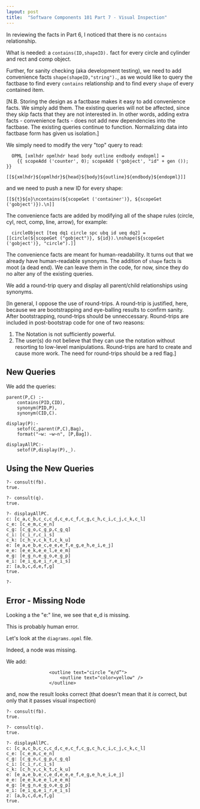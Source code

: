```yaml
---
layout: post
title:  "Software Components 101 Part 7 - Visual Inspection"
---
```

In reviewing the facts in Part 6, I noticed that there is no `contains` relationship.

What is needed: a `contains(ID,shapeID).` fact for every circle and cylinder and rect and comp object.

Further, for sanity checking (aka development testing), we need to add convenience facts `shape(shapeID,"string").`, as we would like to query the factbase to find every `contains` relationship and to find every `shape` of every contained item.

[N.B. Storing the design as a factbase makes it easy to add convenience facts.  We simply add them.  The existing queries will not be affected, since they skip facts that they are not interested in.  In other words, adding extra facts - convenience facts - does not add new dependencies into the factbase.  The existing queries continue to function. Normalizing data into factbase form has given us isolation.]

We simply need to modify the very "top" query to read:

```
  OPML [xmlhdr opmlhdr head body outline endbody endopml] =
    {{ scopeAdd ('counter', 0); scopeAdd ('gobject', "id" + gen ()); }}
    [[${xmlhdr}${opmlhdr}${head}${body}${outline}${endbody}${endopml}]]
```
and we need to push a new ID for every shape:
```
[[${t}${o}\ncontains(${scopeGet ('container')}, ${scopeGet ('gobject')}).\n]]
```

The convenience facts are added by modifying all of the shape rules (circle, cyl, rect, comp, line, arrow), for example:
```
  circleObject [teq dq1 circle spc ubq id ueq dq2] =  [[circle(${scopeGet ("gobject")}, ${id}).\nshape(${scopeGet ('gobject')}, "circle").]]
```
The convenience facts are meant for human-readability.  It turns out that we already have human-readable synonyms.  The addition of `shape` facts is moot (a dead end).  We can leave them in the code, for now, since they do no alter any of the existing queries.

We add a round-trip query and display all parent/child relationships using synonyms.

[In general, I oppose the use of round-trips.  A round-trip is justified, here, because we are bootstrapping and eye-balling results to confirm sanity.  After bootstrapping, round-trips should be unneccessary.  Round-trips are included in post-bootstrap code for one of two reasons:
1. The Notation is not sufficiently powerful.
2. The user(s) do not believe that they can use the notation without resorting to low-level manipulations.
Round-trips are hard to create and cause more work.  The need for round-trips should be a red flag.]

## New Queries
We add the queries:
```
parent(P,C) :-
    contains(PID,CID),
    synonym(PID,P),
    synonym(CID,C).

display(P):-
    setof(C,parent(P,C),Bag),
    format("~w: ~w~n", [P,Bag]).

displayAllPC:-
    setof(P,display(P),_).
```
## Using the New Queries
```
?- consult(fb).
true.

?- consult(q).
true.

?- displayAllPC.
c: [c_a,c_b,c_c,c_d,c_e,c_f,c_g,c_h,c_i,c_j,c_k,c_l]
c_e: [c_e_m,c_e_n]
c_g: [c_g_o,c_g_p,c_g_q]
c_i: [c_i_r,c_i_s]
c_k: [c_h_v,c_k_t,c_k_u]
e: [e_a,e_b,e_c,e_e,e_f,e_g,e_h,e_i,e_j]
e_e: [e_e_k,e_e_l,e_e_m]
e_g: [e_g_n,e_g_o,e_g_p]
e_i: [e_i_q,e_i_r,e_i_s]
z: [a,b,c,d,e,f,g]
true.

?- 
```
## Error - Missing Node
Looking a the "e:" line, we see that e_d is missing.

This is probably human error.

Let's look at the `diagrams.opml` file.

Indeed, a node was missing.

We add:
```
				<outline text="circle “e/d”">
					<outline text="color=yellow" />
				</outline>
```
and, now the result looks correct (that doesn't mean that it _is_ correct, but only that it passes visual inspection)
```
?- consult(fb).
true.

?- consult(q).
true.

?- displayAllPC.
c: [c_a,c_b,c_c,c_d,c_e,c_f,c_g,c_h,c_i,c_j,c_k,c_l]
c_e: [c_e_m,c_e_n]
c_g: [c_g_o,c_g_p,c_g_q]
c_i: [c_i_r,c_i_s]
c_k: [c_h_v,c_k_t,c_k_u]
e: [e_a,e_b,e_c,e_d,e_e,e_f,e_g,e_h,e_i,e_j]
e_e: [e_e_k,e_e_l,e_e_m]
e_g: [e_g_n,e_g_o,e_g_p]
e_i: [e_i_q,e_i_r,e_i_s]
z: [a,b,c,d,e,f,g]
true.
```
<script src="https://utteranc.es/client.js" 
        repo="guitarvydas/guitarvydas.github.io" 
        issue-term="pathname" 
        theme="github-light" 
        crossorigin="anonymous" 
        async> 
</script> 
